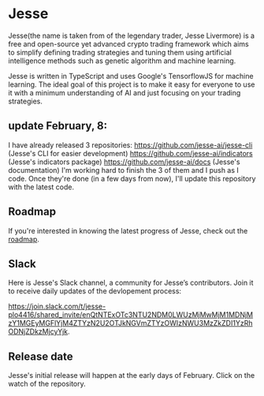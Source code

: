 # Jesse 
Jesse(the name is taken from of the legendary trader, Jesse Livermore) is a free and open-source yet advanced crypto trading framework which aims to simplify defining trading strategies and tuning them using artificial intelligence methods such as genetic algorithm and machine learning. 

Jesse is written in TypeScript and uses Google's TensorflowJS for machine learning. The ideal goal of this project is to make it easy for everyone to use it with a minimum understanding of AI and just focusing on your trading strategies. 

## update February, 8: 
I have already released 3 repositories: 
https://github.com/jesse-ai/jesse-cli (Jesse's CLI for easier development)
https://github.com/jesse-ai/indicators (Jesse's indicators package)
https://github.com/jesse-ai/docs (Jesse's documentation)
I'm working hard to finish the 3 of them and I push as I code. Once they're done (in a few days from now), I'll update this repository with the latest code. 

## Roadmap 
If you're interested in knowing the latest progress of Jesse, check out the [roadmap](https://github.com/jesse-ai/jesse/projects/1). 

## Slack 
Here is Jesse's Slack channel, a community for Jesse’s contributors. Join it to receive daily updates of the devlopement process: 

https://join.slack.com/t/jesse-plo4416/shared_invite/enQtNTExOTc3NTU2NDM0LWUzMjMwMjM1MDNjMzY1MGEyMGFlYjM4ZTYzN2U2OTJkNGVmZTYzOWIzNWU3MzZkZDI1YzRhODNjZDkzMjcyYjk.

## Release date
Jesse's initial release will happen at the early days of February. Click on the watch of the repository. 
